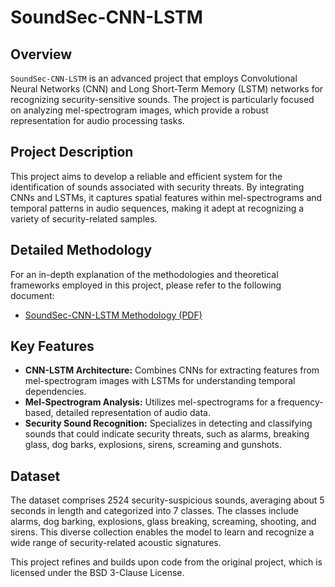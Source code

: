 # SoundSec-CNN-LSTM

## Overview
`SoundSec-CNN-LSTM` is an advanced project that employs Convolutional Neural Networks (CNN) and Long Short-Term Memory (LSTM) networks for recognizing security-sensitive sounds. The project is particularly focused on analyzing mel-spectrogram images, which provide a robust representation for audio processing tasks.

## Project Description
This project aims to develop a reliable and efficient system for the identification of sounds associated with security threats. By integrating CNNs and LSTMs, it captures spatial features within mel-spectrograms and temporal patterns in audio sequences, making it adept at recognizing a variety of security-related samples.

## Detailed Methodology
For an in-depth explanation of the methodologies and theoretical frameworks employed in this project, please refer to the following document:
- [SoundSec-CNN-LSTM Methodology (PDF)](SoundSec-CNN-LSTM.pdf)

## Key Features
- **CNN-LSTM Architecture:** Combines CNNs for extracting features from mel-spectrogram images with LSTMs for understanding temporal dependencies.
- **Mel-Spectrogram Analysis:** Utilizes mel-spectrograms for a frequency-based, detailed representation of audio data.
- **Security Sound Recognition:** Specializes in detecting and classifying sounds that could indicate security threats, such as alarms, breaking glass, dog barks, explosions, sirens, screaming and gunshots.

## Dataset
The dataset comprises 2524 security-suspicious sounds, averaging about 5 seconds in length and categorized into 7 classes. The classes include alarms, dog barking, explosions, glass breaking, screaming, shooting, and sirens. This diverse collection enables the model to learn and recognize a wide range of security-related acoustic signatures.

This project refines and builds upon code from the original project, which is licensed under the BSD 3-Clause License.
